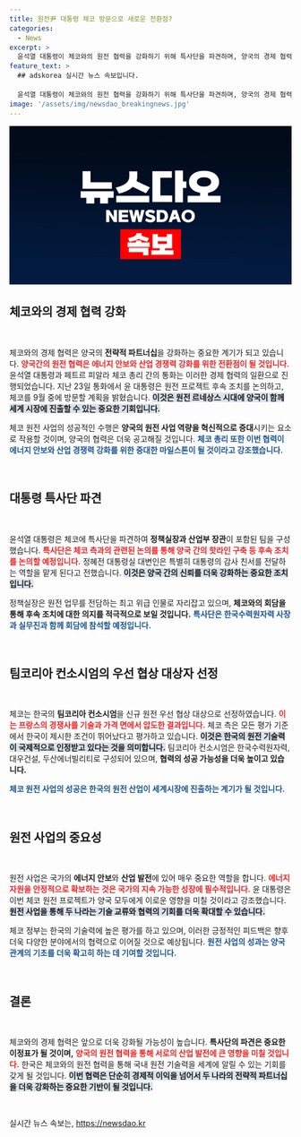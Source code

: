 ```yaml
---
title: 원전尹 대통령 체코 방문으로 새로운 전환점?
categories:
  - News
excerpt: >
  윤석열 대통령이 체코와의 원전 협력을 강화하기 위해 특사단을 파견하며, 양국의 경제 협력에 새로운 전환점을 맞이하고 있습니다. 체코와의 전략적 파트너십이 어떻게 발전할지 주목하세요!
feature_text: >
  ## adskorea 실시간 뉴스 속보입니다.

  윤석열 대통령이 체코와의 원전 협력을 강화하기 위해 특사단을 파견하며, 양국의 경제 협력에 새로운 전환점을 맞이하고 있습니다. 체코와의 전략적 파트너십이 어떻게 발전할지 주목하세요!
image: '/assets/img/newsdao_breakingnews.jpg'
---
```


<p><img src="/assets/img/newsdao_breakingnews.jpg" alt="adskorea 속보" /></p>

<h2 data-ke-size="size26">체코와의 경제 협력 강화</h2>

<p data-ke-size="size16">&nbsp;</p>

<p>체코와의 경제 협력은 양국의 <b>전략적 파트너십</b>을 강화하는 중요한 계기가 되고 있습니다. <b><span style="color: #ee2323;">양국간의 원전 협력은 에너지 안보와 산업 경쟁력 강화를 위한 전환점이 될 것입니다.</span></b> 윤석열 대통령과 페트르 피알라 체코 총리 간의 통화는 이러한 경제 협력의 일환으로 진행되었습니다. 지난 23일 통화에서 윤 대통령은 원전 프로젝트 후속 조치를 논의하고, 체코를 9월 중에 방문할 계획을 밝혔습니다. <b><span style="background-color: #21538527;">이것은 원전 르네상스 시대에 양국이 함께 세계 시장에 진출할 수 있는 중요한 기회입니다.</span></b> </p>

<p>체코 원전 사업의 성공적인 수행은 <b>양국의 원전 사업 역량을 혁신적으로 증대</b>시키는 요소로 작용할 것이며, 양국의 협력은 더욱 공고해질 것입니다. <b><span style="color: #1a5490;">체코 총리 또한 이번 협력이 에너지 안보와 산업 경쟁력 강화를 위한 중대한 마일스톤이 될 것이라고 강조했습니다.</span></b> </p>

<p data-ke-size="size16">&nbsp;</p>

<h2 data-ke-size="size26">대통령 특사단 파견</h2>

<p data-ke-size="size16">&nbsp;</p>

<p>윤석열 대통령은 체코에 특사단을 파견하여 <b>정책실장과 산업부 장관</b>이 포함된 팀을 구성했습니다. <b><span style="color: #ee2323;">특사단은 체코 측과의 관련된 논의를 통해 양국 간의 핫라인 구축 등 후속 조치를 논의할 예정입니다.</span></b> 정혜전 대통령실 대변인은 특별히 대통령의 감사 친서를 전달하는 역할을 맡게 된다고 전했습니다. <b><span style="background-color: #21538527;">이것은 양국 간의 신뢰를 더욱 강화하는 중요한 조치입니다.</span></b> </p>

<p>정책실장은 원전 업무를 전담하는 최고 위급 인물로 자리잡고 있으며, <b>체코와의 회담을 통해 후속 조치에 대한 의지를 적극적으로 보일 것입니다.</b> <b><span style="color: #1a5490;">특사단은 한국수력원자력 사장과 실무진과 함께 회담에 참석할 예정입니다.</span></b> </p>

<p data-ke-size="size16">&nbsp;</p>

<h2 data-ke-size="size26">팀코리아 컨소시엄의 우선 협상 대상자 선정</h2>

<p data-ke-size="size16">&nbsp;</p>

<p>체코는 한국의 <b>팀코리아 컨소시엄</b>을 신규 원전 우선 협상 대상으로 선정하였습니다. <b><span style="color: #ee2323;">이는 프랑스의 경쟁사를 기술과 가격 면에서 압도한 결과입니다.</span></b> 체코 측은 모든 평가 기준에서 한국이 제시한 조건이 뛰어났다고 평가하고 있습니다. <b><span style="background-color: #21538527;">이것은 한국의 원전 기술력이 국제적으로 인정받고 있다는 것을 의미합니다.</span></b> 팀코리아 컨소시엄은 한국수력원자력, 대우건설, 두산에너빌리티로 구성되어 있으며, <b>협력의 성공 가능성을 더욱 높이고 있습니다.</b> </p>

<p><b><span style="color: #1a5490;">체코 원전 사업의 성공은 한국의 원전 산업이 세계시장에 진출하는 계기가 될 것입니다.</span></b> </p>

<p data-ke-size="size16">&nbsp;</p>

<h2 data-ke-size="size26">원전 사업의 중요성</h2>

<p data-ke-size="size16">&nbsp;</p>

<p>원전 사업은 국가의 <b>에너지 안보</b>와 <b>산업 발전</b>에 있어 매우 중요한 역할을 합니다. <b><span style="color: #ee2323;">에너지 자원을 안정적으로 확보하는 것은 국가의 지속 가능한 성장에 필수적입니다.</span></b> 윤 대통령은 이번 체코 원전 프로젝트가 양국 모두에게 이로운 영향을 미칠 것이라고 강조했습니다. <b><span style="background-color: #21538527;">원전 사업을 통해 두 나라는 기술 교류와 협력의 기회를 더욱 확대할 수 있습니다.</span></b> </p>

<p>체코 정부는 한국의 기술력에 높은 평가를 하고 있으며, 이러한 긍정적인 피드백은 향후 더욱 다양한 분야에서의 협력으로 이어질 것으로 예상됩니다. <b><span style="color: #1a5490;">원전 사업의 성과는 양국 관계의 기초를 더욱 확고히 하는 데 기여할 것입니다.</span></b> </p>

<p data-ke-size="size16">&nbsp;</p>

<h2 data-ke-size="size26">결론</h2>

<p data-ke-size="size16">&nbsp;</p>

<p>체코와의 경제 협력은 앞으로 더욱 강화될 가능성이 높습니다. <b>특사단의 파견은 중요한 이정표가 될 것이며,</b> <b><span style="color: #ee2323;">양국의 원전 협력을 통해 서로의 산업 발전에 큰 영향을 미칠 것입니다.</span></b> 한국은 체코와의 원전 협력을 통해 국내 원전 기술력을 세계에 알릴 수 있는 기회를 갖게 될 것입니다. <b><span style="background-color: #21538527;">이번 협력은 단순히 경제적 이익을 넘어서 두 나라의 전략적 파트너십을 더욱 강화하는 중요한 기반이 될 것입니다.</span></b> </p>

<p data-ke-size="size16">&nbsp;</p>
실시간 뉴스 속보는, <a href="https://newsdao.kr" rel="dofollow">https://newsdao.kr</a>


